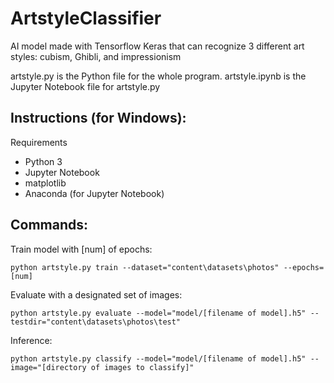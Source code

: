 # ArtstyleClassifier
AI model made with Tensorflow Keras that can recognize 3 different art styles: cubism, Ghibli, and impressionism

artstyle.py is the Python file for the whole program. artstyle.ipynb is the Jupyter Notebook file for artstyle.py

## Instructions (for Windows):

Requirements
- Python 3
- Jupyter Notebook
- matplotlib
- Anaconda (for Jupyter Notebook)


## Commands: 

Train model with \[num] of epochs:
```
python artstyle.py train --dataset="content\datasets\photos" --epochs=[num]
```

Evaluate with a designated set of images: 
```
python artstyle.py evaluate --model="model/[filename of model].h5" --testdir="content\datasets\photos\test"
```

Inference: 
```
python artstyle.py classify --model="model/[filename of model].h5" --image="[directory of images to classify]"
```
